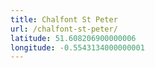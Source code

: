 ```yaml
---
title: Chalfont St Peter
url: /chalfont-st-peter/
latitude: 51.608206900000006
longitude: -0.5543134000000001
---
```

